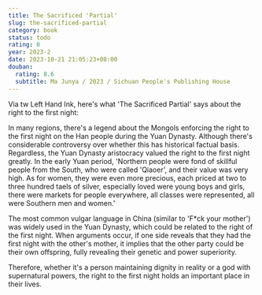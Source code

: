 ```yaml
---
title: The Sacrificed 'Partial'
slug: the-sacrificed-partial
category: book
status: todo
rating: 0
year: 2023-2
date: 2023-10-21 21:05:23+08:00
douban:
  rating: 8.6
  subtitle: Ma Junya / 2023 / Sichuan People's Publishing House
---
```


Via tw Left Hand Ink, here's what 'The Sacrificed Partial' says about the right to the first night:

In many regions, there's a legend about the Mongols enforcing the right to the first night on the Han people during the Yuan Dynasty. Although there's considerable controversy over whether this has historical factual basis. Regardless, the Yuan Dynasty aristocracy valued the right to the first night greatly. In the early Yuan period, 'Northern people were fond of skillful people from the South, who were called 'Qiaoer', and their value was very high. As for women, they were even more precious, each priced at two to three hundred taels of silver, especially loved were young boys and girls, there were markets for people everywhere, all classes were represented, all were Southern men and women.'

The most common vulgar language in China (similar to 'F*ck your mother') was widely used in the Yuan Dynasty, which could be related to the right of the first night. When arguments occur, if one side reveals that they had the first night with the other's mother, it implies that the other party could be their own offspring, fully revealing their genetic and power superiority.

Therefore, whether it's a person maintaining dignity in reality or a god with supernatural powers, the right to the first night holds an important place in their lives.
